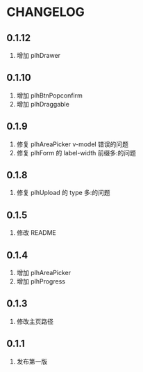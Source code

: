 # CHANGELOG

## 0.1.12

1. 增加 plhDrawer

## 0.1.10

1. 增加 plhBtnPopconfirm
2. 增加 plhDraggable

## 0.1.9

1. 修复 plhAreaPicker v-model 错误的问题
2. 修复 plhForm 的 label-width 前缀多:的问题

## 0.1.8

1. 修复 plhUpload 的 type 多:的问题

## 0.1.5

1. 修改 README

## 0.1.4

1. 增加 plhAreaPicker
2. 增加 plhProgress

## 0.1.3

1. 修改主页路径

## 0.1.1

1. 发布第一版
